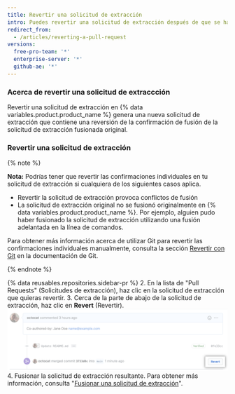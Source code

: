 ```yaml
---
title: Revertir una solicitud de extracción
intro: Puedes revertir una solicitud de extracción después de que se haya fusionado con la rama ascendente.
redirect_from:
  - /articles/reverting-a-pull-request
versions:
  free-pro-team: '*'
  enterprise-server: '*'
  github-ae: '*'
---
```


### Acerca de revertir una solicitud de extraccción

Revertir una solicitud de extracción en {% data variables.product.product_name %} genera una nueva solicitud de extracción que contiene una reversión de la confirmación de fusión de la solicitud de extracción fusionada original.

### Revertir una solicitud de extracción

{% note %}

**Nota:** Podrías tener que revertir las confirmaciones individuales en tu solicitud de extracción si cualquiera de los siguientes casos aplica.

- Revertir la solicitud de extracción provoca conflictos de fusión
- La solicitud de extracción original no se fusionó originalmente en {% data variables.product.product_name %}. Por ejemplo, alguien pudo haber fusionado la solicitud de extracción utilizando una fusión adelantada en la línea de comandos.

Para obtener más información acerca de utilizar Git para revertir las confirmaciones individuales manualmente, consulta la sección [Revertir con Git](https://git-scm.com/docs/git-revert.html) en la documentación de Git.

{% endnote %}

{% data reusables.repositories.sidebar-pr %}
2. En la lista de "Pull Requests" (Solicitudes de extracción), haz clic en la solicitud de extracción que quieras revertir.
3. Cerca de la parte de abajo de la solicitud de extracción, haz clic en **Revert** (Revertir). ![Enlace Revert pull request (Revertir solicitud de extracción)](/assets/images/help/pull_requests/revert-pull-request-link.png)
4. Fusionar la solicitud de extracción resultante. Para obtener más información, consulta "[Fusionar una solicitud de extracción](/github/collaborating-with-issues-and-pull-requests/merging-a-pull-request)".
